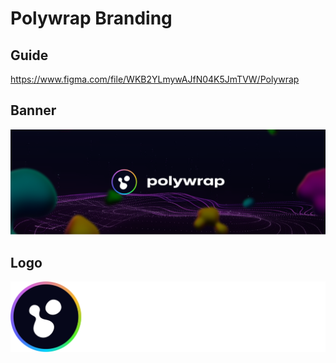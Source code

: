 # Polywrap Branding

## Guide
https://www.figma.com/file/WKB2YLmywAJfN04K5JmTVW/Polywrap

## Banner
![polywrap-banner](./assets/banner.png)

## Logo
![polywrap-logo](./assets/logo.png)
